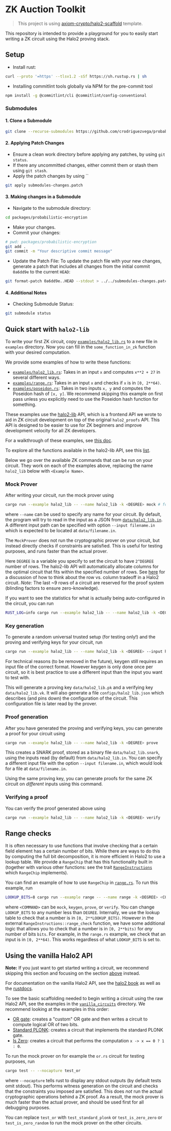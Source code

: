# ZK Auction Toolkit
> This project is using [axiom-crypto/halo2-scaffold](https://github.com/axiom-crypto/halo2-scaffold) template. 

This repository is intended to provide a playground for you to easily start writing a ZK circuit using the Halo2 proving stack.

## Setup

- Install rust:

```bash
curl --proto '=https' --tlsv1.2 -sSf https://sh.rustup.rs | sh
```

- Installing commitlint tools globally via NPM for the pre-commit tool 

```bash
npm install -g @commitlint/cli @commitlint/config-conventional
```

### Submodules
#### 1. Clone a Submodule

```bash
git clone --recurse-submodules https://github.com/crodriguezvega/probabilisticpubkey
```

#### 2. Applying Patch Changes
- Ensure a clean work directory before applying any patches, by using `git status`.
- If there any uncommitted changes, either commit them or stash them using `git stash`.
- Apply the patch changes by using ``
```bash
git apply submodules-changes.patch
```

#### 3. Making changes in a Submodule
- Navigate to the submodule directory:
```bash
cd packages/probabilistic-encryption
```
- Make your changes.
- Commit your changes:
```bash
# pwd: packages/probabilistic-encryption
git add .
git commit -m "Your descriptive commit message"
```
- Update the Patch File: To update the patch file with your new changes, generate a patch that includes all changes from the initial commit `0a6dd9e` to the current `HEAD`:
```bash
git format-patch 0a6dd9e..HEAD --stdout > ../../submodules-changes.patch
```
#### 4. Additional Notes
- Checking Submodule Status:
```bash
git submodule status
```

## Quick start with `halo2-lib`

To write your first ZK circuit, copy [`examples/halo2_lib.rs`](examples/halo2_lib.rs) to a new file in `examples` directory. Now you can fill in the `some_function_in_zk` function with your desired computation.

We provide some examples of how to write these functions:

- [`examples/halo2_lib.rs`](examples/halo2_lib.rs): Takes in an input `x` and computes `x**2 + 27` in several different ways.
- [`examples/range.rs`](examples/range.rs): Takes in an input `x` and checks if `x` is in `[0, 2**64)`.
- [`examples/poseidon.rs`](examples/poseidon.rs): Takes in two inputs `x, y` and computes the Poseidon hash of `[x, y]`. We recommend skipping this example on first pass unless you explicitly need to use the Poseidon hash function for something.

These examples use the [halo2-lib](https://github.com/axiom-crypto/halo2-lib/) API, which is a frontend API we wrote to aid in ZK circuit development on top of the original `halo2_proofs` API. This API is designed to be easier to use for ZK beginners and improve development velocity for all ZK developers.

For a walkthrough of these examples, see [this doc](https://docs.axiom.xyz/zero-knowledge-proofs/getting-started-with-halo2).

To explore all the functions available in the halo2-lib API, see this [list](https://docs.axiom.xyz/zero-knowledge-proofs/getting-started-with-halo2#available-api-functions).

Below we go over the available ZK commands that can be run on your circuit. They work on each of the examples above, replacing the name `halo2_lib` below with `<Example Name>`.

### Mock Prover

After writing your circuit, run the mock prover using

```bash
cargo run --example halo2_lib -- --name halo2_lib -k <DEGREE> mock # for example, DEGREE=8
```

where `--name` can be used to specify any name for your circuit. By default, the program will try to read in the input as a JSON from [`data/halo2_lib.in`](data/halo2_lib.in). A different input path can be specified with option `--input filename.in` which is expected to be located at `data/filename.in`.

The `MockProver` does not run the cryptographic prover on your circuit, but instead directly checks if constraints are satisfied. This is useful for testing purposes, and runs faster than the actual prover.

Here `DEGREE` is a variable you specify to set the circuit to have `2^DEGREE` number of rows. The halo2-lib API will automatically allocate columns for the optimal circuit that fits within the specified number of rows. See [here](https://docs.axiom.xyz/zero-knowledge-proofs/getting-started-with-halo2#cost-modeling) for a discussion of how to think about the row vs. column tradeoff in a Halo2 circuit. _Note:_ The last ~9 rows of a circuit are reserved for the proof system (blinding factors to ensure zero-knowledge).

If you want to see the statistics for what is actually being auto-configured in the circuit, you can run

```bash
RUST_LOG=info cargo run --example halo2_lib -- --name halo2_lib -k <DEGREE> mock
```

### Key generation

To generate a random universal trusted setup (for testing only!) and the proving and verifying keys for your circuit, run

```bash
cargo run --example halo2_lib -- --name halo2_lib -k <DEGREE> --input halo2_lib.0.in keygen
```

For technical reasons (to be removed in the future), keygen still requires an input file of the correct format. However keygen is only done once per circuit, so it is best practice to use a different input than the input you want to test with.

This will generate a proving key `data/halo2_lib.pk` and a verifying key `data/halo2_lib.vk`. It will also generate a file `configs/halo2_lib.json` which describes (and pins down) the configuration of the circuit. This configuration file is later read by the prover.

### Proof generation

After you have generated the proving and verifying keys, you can generate a proof for your circuit using

```bash
cargo run --example halo2_lib -- --name halo2_lib -k <DEGREE> prove
```

This creates a SNARK proof, stored as a binary file `data/halo2_lib.snark`, using the inputs read (by default) from `data/halo2_lib.in`. You can specify a different input file with the option `--input filename.in`, which would look for a file at `data/filename.in`.

Using the same proving key, you can generate proofs for the same ZK circuit on _different_ inputs using this command.

### Verifying a proof

You can verify the proof generated above using

```bash
cargo run --example halo2_lib -- --name halo2_lib -k <DEGREE> verify
```

## Range checks

It is often necessary to use functions that involve checking that a certain field element has a certain number of bits. While there are ways to do this by computing the full bit decomposition, it is more efficient in Halo2 to use a lookup table. We provide a `RangeChip` that has this functionality built in (together with various other functions: see the trait [`RangeInstructions`](https://axiom-crypto.github.io/halo2-lib/halo2_base/gates/range/trait.RangeInstructions.html) which `RangeChip` implements).

You can find an example of how to use `RangeChip` in [`range.rs`](examples/range.rs). To run this example, run

```bash
LOOKUP_BITS=8 cargo run --example range -- --name range -k <DEGREE> <COMMAND>
```

where `<COMMAND>` can be `mock`, `keygen`, `prove`, or `verify`.
You can change `LOOKUP_BITS` to any number less than `DEGREE`. Internally, we use the lookup table to check that a number is in `[0, 2**LOOKUP_BITS)`. However in the external `RangeInstructions::range_check` function, we have some additional logic that allows you to check that a number is in `[0, 2**bits)` for _any_ number of bits `bits`. For example, in the `range.rs` example, we check that an input is in `[0, 2**64)`. This works regardless of what `LOOKUP_BITS` is set to.

## Using the vanilla Halo2 API

**Note:** If you just want to get started writing a circuit, we recommend skipping this section and focusing on the section [above](#quick-start-with-halo2-lib) instead.

For documentation on the vanilla Halo2 API, see the [halo2 book](https://zcash.github.io/halo2/index.html) as well as the [rustdocs](https://axiom-crypto.github.io/halo2/halo2_proofs/).

To see the basic scaffolding needed to begin writing a circuit using the raw Halo2 API, see the examples in the [`vanilla_circuits`](src/vanilla_circuits/) directory. We recommend looking at the examples in this order:

- [OR gate](src/vanilla_circuits/or.rs): creates a "custom" OR gate and then writes a circuit to compute logical OR of two bits.
- [Standard PLONK](src/vanilla_circuits/standard_plonk.rs): creates a circuit that implements the standard PLONK gate.
- [Is Zero](src/vanilla_circuits/is_zero.rs): creates a circuit that performs the computation `x -> x == 0 ? 1 : 0`.

To run the mock prover on for example the `or.rs` circuit for testing purposes, run

```bash
cargo test -- --nocapture test_or
```

where `--nocapture` tells rust to display any stdout outputs (by default tests omit stdout).
This performs witness generation on the circuit and checks that the constraints you imposed are satisfied. This does _not_ run the actual cryptographic operations behind a ZK proof. As a result, the mock prover is much faster than the actual prover, and should be used first for all debugging purposes.

You can replace `test_or` with `test_standard_plonk` or `test_is_zero_zero` or `test_is_zero_random` to run the mock prover on the other circuits.
